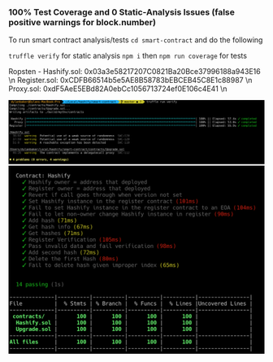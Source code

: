 ### 100% Test Coverage and 0 Static-Analysis Issues (false positive warnings for block.number)

To run smart contract analysis/tests `cd smart-contract` and do the following

`truffle verify` for static analysis
`npm i` then `npm run coverage` for tests

Ropsten - 
Hashify.sol: 0x03a3e58217207C0821Ba20Bce37996188a943E16 \n
Register.sol: 0xCDFB66514b5e5AE8B58783bEBCEB45C8E1c88987 \n
Proxy.sol: 0xdF5AeE5EBd82A0ebCc1056713724ef0E106c4E41 \n

![static analysis](static-analysis.png)
![test coverage](test-coverage.png)
